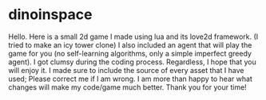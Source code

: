 # dinoinspace
Hello. Here is a small 2d game I made using lua and its love2d framework. (I tried to make an icy tower clone)
I also included an agent that will play the game for you (no self-learning algorithms, only a simple imperfect greedy agent).
I got clumsy during the coding process. Regardless, I hope that you will enjoy it.
I made sure to include the source of every asset that I have used; Please correct me if I am wrong.
I am more than happy to hear what changes will make my code/game much better. Thank you for your time!

